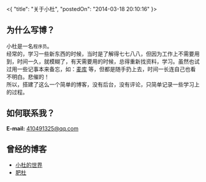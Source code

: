 <{
"title": "关于小杜",
"postedOn": "2014-03-18 20:10:16" 
}>

## 为什么写博？
小杜是一名`程序员`。  
经常的，学习一些新东西的时候，当时是了解得七七八八，但因为工作上不需要用到，时间一久，就模糊了，有天需要用的时候，总得重新找资料，学习。虽然也试过用一些记事本来备忘，如：[麦库](http://note.sdo.com/) 等，但都是随手扔上去，时间一长连自己也看不明白。悲催的！  
所以，搭建了这么一个简单的博客，没有后台，没有评论，只简单记录一些学习上的过程。  

## 如何联系我？
**E-mail:** 410491325@qq.com

## 曾经的博客

* [小杜的世界](http://hi.baidu.com/adugmin)
* [肥杜](http://cnblogs.com/littledu/)